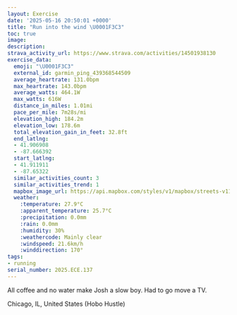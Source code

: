 ```yaml
---
layout: Exercise
date: '2025-05-16 20:50:01 +0000'
title: "Run into the wind \U0001F3C3"
toc: true
image:
description:
strava_activity_url: https://www.strava.com/activities/14501938130
exercise_data:
  emoji: "\U0001F3C3"
  external_id: garmin_ping_439368544509
  average_heartrate: 131.0bpm
  max_heartrate: 143.0bpm
  average_watts: 464.1W
  max_watts: 616W
  distance_in_miles: 1.01mi
  pace_per_mile: 7m28s/mi
  elevation_high: 184.2m
  elevation_low: 178.6m
  total_elevation_gain_in_feet: 32.8ft
  end_latlng:
  - 41.906908
  - -87.666392
  start_latlng:
  - 41.911911
  - -87.65322
  similar_activities_count: 3
  similar_activities_trend: 1
  mapbox_image_url: https://api.mapbox.com/styles/v1/mapbox/streets-v11/static/path-5+787af2-1.0(iux~Fxb_vO%3FfABZ%3F~%40FvA%3FvFAx%40Bx%40%3FrADvBAjACZ%40v%40CVD%7CAChAFxBB%60%40BbB%3FfBE%7CA%40rAAz%40D%60%40%40b%40DPAx%40Fx%40CTELCdABF%40%5EBvCDJp%40DNC%60BANC~%40C%5CCrAAl%40Gl%40D),pin-s-s+e5b22e(-87.65501,41.91077),pin-s-f+89ae00(-87.66635000000001,41.90829)/auto/800x800?access_token=pk.eyJ1Ijoiam9zaGJlY2ttYW4iLCJhIjoiY205eWR2aDd1MWZ6djJrbXc4a3M0bWZleiJ9.XiG9OWkNcZk2QzjJbxLB4A
  weather:
    :temperature: 27.9°C
    :apparent_temperature: 25.7°C
    :precipitation: 0.0mm
    :rain: 0.0mm
    :humidity: 30%
    :weathercode: Mainly clear
    :windspeed: 21.6km/h
    :winddirection: 170°
tags:
- running
serial_number: 2025.ECE.137
---
```

All coffee and no water make Josh a slow boy. Had to go move a TV.

Chicago, IL, United States (Hobo Hustle)
